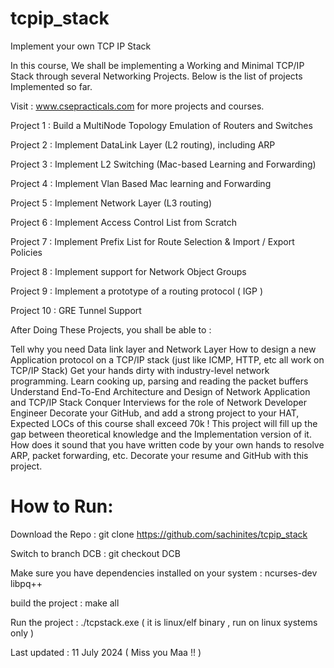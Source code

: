 # tcpip_stack
Implement your own TCP IP Stack

In this course, We shall be implementing a Working and Minimal TCP/IP Stack through several Networking Projects. Below is the list of projects Implemented so far.

Visit : www.csepracticals.com for more projects and courses.

Project 1 : Build a MultiNode Topology Emulation of Routers and Switches

Project 2 : Implement DataLink Layer (L2 routing), including ARP

Project 3 : Implement L2 Switching (Mac-based Learning and Forwarding)

Project 4 : Implement Vlan Based Mac learning and Forwarding

Project 5 : Implement Network Layer (L3 routing)

Project 6 : Implement Access Control List from Scratch

Project 7 : Implement Prefix List for Route Selection & Import / Export Policies

Project 8 : Implement support for Network Object Groups

Project 9 : Implement a prototype of a routing protocol ( IGP )

Project 10 : GRE Tunnel Support

After Doing These Projects, you shall be able to :

Tell why you need Data link layer and Network Layer
How to design a new Application protocol on a TCP/IP stack (just like ICMP, HTTP, etc all work on TCP/IP Stack)
Get your hands dirty with industry-level network programming.
Learn cooking up, parsing and reading the packet buffers
Understand End-To-End Architecture and Design of Network Application and TCP/IP Stack
Conquer Interviews for the role of Network Developer Engineer
Decorate your GitHub, and add a strong project to your HAT, Expected LOCs of this course shall exceed 70k !
This project will fill up the gap between theoretical knowledge and the Implementation version of it. How does it sound that you have written code by your own hands to resolve ARP, packet forwarding, etc. Decorate your resume and GitHub with this project.

How to Run: 
============
Download the Repo :   git clone https://github.com/sachinites/tcpip_stack

Switch to branch DCB : git checkout DCB

Make sure you have dependencies installed on your system :  ncurses-dev libpq++   

build the project :   make all

Run the project : ./tcpstack.exe   ( it is linux/elf binary , run on linux systems only )

Last updated : 11 July 2024
( Miss you Maa !! )
